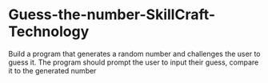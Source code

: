 # Guess-the-number-SkillCraft-Technology
Build a program that generates a random number and challenges the user to guess it. The program should  prompt the user to input their guess, compare it to the generated number 

